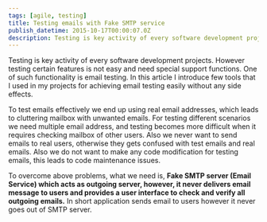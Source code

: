 ```yaml
---
tags: [agile, testing]
title: Testing emails with Fake SMTP service
publish_datetime: 2015-10-17T00:00:07.0Z
description: Testing is key activity of every software development projects. However testing certain features is not easy and need special support functions. One of such functionality is email testing. In this article I introduce few tools that I used in my projects for achieving email testing easily without any side effects.
---
```


Testing is key activity of every software development projects. However testing certain features is not easy and need special support functions. One of such functionality is email testing. In this article I introduce few tools that I used in my projects for achieving email testing easily without any side effects.

To test emails effectively we end up using real email addresses, which leads to cluttering mailbox with unwanted emails. For testing different scenarios we need multiple email address, and testing becomes more difficult when it requires checking mailbox of other users. Also we never want to send emails to real users, otherwise they gets confused with test emails and real emails. Also we do not want to make any code modification for testing emails, this leads to code maintenance issues.

To overcome above problems, what we need is, **Fake SMTP server (Email Service) which acts as outgoing server, however, it never delivers email message to users and provides a user interface to check and verify all outgoing emails.** In short application sends email to users however it never goes out of SMTP server. 
   


  
  
     
   
